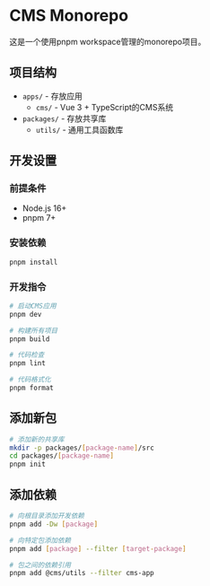 # CMS Monorepo

这是一个使用pnpm workspace管理的monorepo项目。

## 项目结构

- `apps/` - 存放应用
  - `cms/` - Vue 3 + TypeScript的CMS系统
- `packages/` - 存放共享库
  - `utils/` - 通用工具函数库

## 开发设置

### 前提条件

- Node.js 16+
- pnpm 7+

### 安装依赖

```bash
pnpm install
```

### 开发指令

```bash
# 启动CMS应用
pnpm dev

# 构建所有项目
pnpm build

# 代码检查
pnpm lint

# 代码格式化
pnpm format
```

## 添加新包

```bash
# 添加新的共享库
mkdir -p packages/[package-name]/src
cd packages/[package-name]
pnpm init
```

## 添加依赖

```bash
# 向根目录添加开发依赖
pnpm add -Dw [package]

# 向特定包添加依赖
pnpm add [package] --filter [target-package]

# 包之间的依赖引用
pnpm add @cms/utils --filter cms-app
```
